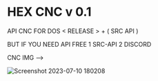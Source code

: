 # HEX CNC v 0.1
API CNC FOR DOS < RELEASE > + ( SRC API )

BUT IF YOU NEED API FREE
1 SRC-API
2 DISCORD

CNC IMG -->



![Screenshot 2023-07-10 180208](https://github.com/Hex1629/HEX_CNC/assets/93824226/5cd16867-8804-42e0-aee4-3193a5235d42)
